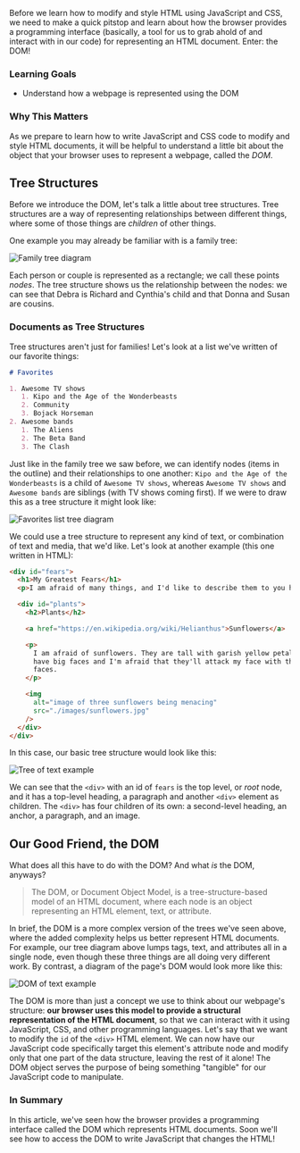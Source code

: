 Before we learn how to modify and style HTML using JavaScript and CSS, we need to make a quick pitstop and learn about how the browser provides a programming interface (basically, a tool for us to grab ahold of and interact with in our code) for representing an HTML document. Enter: the DOM!

### Learning Goals

- Understand how a webpage is represented using the DOM

### Why This Matters

As we prepare to learn how to write JavaScript and CSS code to modify and style HTML documents, it will be helpful to understand a little bit about the object that your browser uses to represent a webpage, called the _DOM_.

## Tree Structures

Before we introduce the DOM, let's talk a little about tree structures. Tree structures are a way of representing relationships between different things, where some of those things are _children_ of other things.

One example you may already be familiar with is a family tree:

![Family tree diagram][family-tree]

Each person or couple is represented as a rectangle; we call these points _nodes_. The tree structure shows us the relationship between the nodes: we can see that Debra is Richard and Cynthia's child and that Donna and Susan are cousins.

### Documents as Tree Structures

Tree structures aren't just for families! Let's look at a list we've written of our favorite things:

```markdown
# Favorites

1. Awesome TV shows
   1. Kipo and the Age of the Wonderbeasts
   2. Community
   3. Bojack Horseman
2. Awesome bands
   1. The Aliens
   2. The Beta Band
   3. The Clash
```

Just like in the family tree we saw before, we can identify nodes (items in the outline) and their relationships to one another: `Kipo and the Age of the Wonderbeasts` is a child of `Awesome TV shows`, whereas `Awesome TV shows` and `Awesome bands` are siblings (with TV shows coming first). If we were to draw this as a tree structure it might look like:

![Favorites list tree diagram][favorites-list-tree]

We could use a tree structure to represent any kind of text, or combination of text and media, that we'd like. Let's look at another example (this one written in HTML):

```html
<div id="fears">
  <h1>My Greatest Fears</h1>
  <p>I am afraid of many things, and I'd like to describe them to you here.</p>

  <div id="plants">
    <h2>Plants</h2>

    <a href="https://en.wikipedia.org/wiki/Helianthus">Sunflowers</a>

    <p>
      I am afraid of sunflowers. They are tall with garish yellow petals and
      have big faces and I'm afraid that they'll attack my face with their
      faces.
    </p>

    <img
      alt="image of three sunflowers being menacing"
      src="./images/sunflowers.jpg"
    />
  </div>
</div>
```

In this case, our basic tree structure would look like this:

![Tree of text example][text-tree]

We can see that the `<div>` with an id of `fears` is the top level, or _root_ node, and it has a top-level heading, a paragraph and another `<div>` element as children. The `<div>` has four children of its own: a second-level heading, an anchor, a paragraph, and an image.

## Our Good Friend, the DOM

What does all this have to do with the DOM? And what _is_ the DOM, anyways?

> The DOM, or Document Object Model, is a tree-structure-based model of an HTML document, where each node is an object representing an HTML element, text, or attribute.

In brief, the DOM is a more complex version of the trees we've seen above, where the added complexity helps us better represent HTML documents. For example, our tree diagram above lumps tags, text, and attributes all in a single node, even though these three things are all doing very different work. By contrast, a diagram of the page's DOM would look more like this:

![DOM of text example][dom]

The DOM is more than just a concept we use to think about our webpage's structure: **our browser uses this model to provide a structural representation of the HTML document**, so that we can interact with it using JavaScript, CSS, and other programming languages. Let's say that we want to modify the `id` of the `<div>` HTML element. We can now have our JavaScript code specifically target this element's attribute node and modify only that one part of the data structure, leaving the rest of it alone! The DOM object serves the purpose of being something "tangible" for our JavaScript code to manipulate.

### In Summary

In this article, we've seen how the browser provides a programming interface called the DOM which represents HTML documents. Soon we'll see how to access the DOM to write JavaScript that changes the HTML!

[family-tree]: https://horizon-production.s3.amazonaws.com/images/article/intro-to-the-dom/family-tree.jpg
[favorites-list-tree]: https://horizon-production.s3.amazonaws.com/images/article/intro-to-the-dom/favorites-list-tree.jpg
[text-tree]: https://horizon-production.s3.amazonaws.com/images/article/intro-to-the-dom/text-tree.jpg
[dom]: https://horizon-production.s3.amazonaws.com/images/article/intro-to-the-dom/dom.jpg
